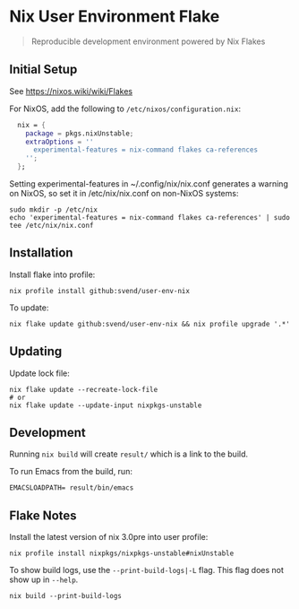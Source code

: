 # Nix User Environment Flake

> Reproducible development environment powered by Nix Flakes

## Initial Setup

See  https://nixos.wiki/wiki/Flakes

For NixOS, add the following to `/etc/nixos/configuration.nix`:

``` nix
  nix = {
    package = pkgs.nixUnstable;
    extraOptions = ''
      experimental-features = nix-command flakes ca-references
    '';
  };
```

Setting experimental-features in ~/.config/nix/nix.conf generates a warning on
NixOS, so set it in /etc/nix/nix.conf on non-NixOS systems:

``` shell
sudo mkdir -p /etc/nix
echo 'experimental-features = nix-command flakes ca-references' | sudo tee /etc/nix/nix.conf
```

## Installation

Install flake into profile:

``` shell
nix profile install github:svend/user-env-nix
```

To update:

``` shell
nix flake update github:svend/user-env-nix && nix profile upgrade '.*'
```

## Updating

Update lock file:

``` shell
nix flake update --recreate-lock-file
# or
nix flake update --update-input nixpkgs-unstable
```

## Development

Running `nix build` will create `result/` which is a link to the build.

To run Emacs from the build, run:

``` shell
EMACSLOADPATH= result/bin/emacs
```

## Flake Notes

Install the latest version of nix 3.0pre into user profile:

``` shell
nix profile install nixpkgs/nixpkgs-unstable#nixUnstable
```

To show build logs, use the `--print-build-logs|-L` flag. This flag does not
show up in `--help`.

``` shell
nix build --print-build-logs
```

